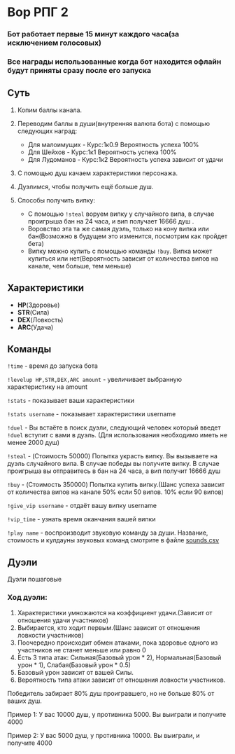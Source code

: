 # Вор РПГ 2
### Бот работает первые 15 минут каждого часа(за исключением голосовых)
### Все награды использованные когда бот находится офлайн будут приняты сразу после его запуска

## Суть

1. Копим баллы канала.
2. Переводим баллы в души(внутренняя валюта бота) с помощью следующих наград:
    * Для малоимущих - Курс:1к0.9 Вероятность успеха 100%
    * Для Шейхов - Курс:1к1 Вероятность успеха 100%
    * Для Лудоманов - Курс:1к2 Вероятность успеха зависит от удачи
    
4. С помощью душ качаем характеристики персонажа.
5. Дуэлимся, чтобы получить ещё больше душ.
6. Способы получить випку:
   * С помощью `!steal` воруем випку у случайного випа, в случае проигрыша бан на 24 часа, и вип получает 16666 душ .
   * Воровство эта та же самая дуэль, только на кону випка или бан(Возможно в будущем это изменится, посмотрим как пройдет бета)
   * Випку можно купить с помощью команды `!buy`. Випка может купиться или нет(Вероятность зависит от количества випов на канале, чем больше, тем меньше)

## Характеристики
* **HP**(Здоровье)
* **STR**(Сила)
* **DEX**(Ловкость)
* **ARC**(Удача)

## Команды
`!time` - время до запуска бота

`!levelup HP,STR,DEX,ARC amount` - увеличивает выбранную характеристику на amount 

`!stats` - показывает ваши характеристики

`!stats username` - показывает характеристики username

`!duel` - Вы встаёте в поиск дуэли, следующий человек который введет `!duel` вступит с вами в дуэль. (Для использования необходимо иметь не менее 2000 душ)

`!steal` - (Стоимость 50000) Попытка украсть випку. Вы вызываете на дуэль случайного випа.
В случае победы вы получите випку. В случае проигрыша вы отправитесь в бан на 24 часа, а вип получит 16666 душ

`!buy` - (Стоимость 350000) Попытка купить випку.(Шанс успеха зависит от количества випов на канале 50% если 50 випов. 10% если 90 випов)

`!give_vip username` - отдаёт вашу випку username

`!vip_time` - узнать время оканчания вашей випки

`!play name` - воспроизводит звуковую команду за души. Название, стоимость и кулдауны звуковых команд смотрите в файле [sounds.csv](sounds.csv)

## Дуэли
Дуэли пошаговые

### Ход дуэли:
1. Характеристики умножаются на коэффициент удачи.(Зависит от отношения удачи участников)
2. Выбирается, кто ходит первым.(Шанс зависит от отношения ловкости участников)
3. Поочередно происходит обмен атаками, пока здоровье одного из участников не станет меньше или равно 0
4. Есть 3 типа атак: Сильная(Базовый урон * 2), Нормальная(Базовый урон * 1), Слабая(Базовый урон * 0.5)
5. Базовый урон зависит от вашей Силы.
6. Вероятность типа атаки зависит от отношения ловкости участников.


Победитель забирает 80% душ проигравшего, но не больше 80% от ваших душ.

Пример 1: У вас 10000 душ, у противника 5000. Вы выиграли и получите 4000

Пример 2: У вас 5000 душ, у противника 10000. Вы выиграли, и получите 4000

